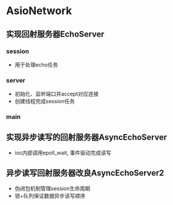 # AsioNetwork

## 实现回射服务器EchoServer
### session
- 用于处理echo任务
### server
- 初始化、监听端口并accept对应连接
- 创建线程完成session任务
### main

## 实现异步读写的回射服务器AsyncEchoServer
- ioc内部调用epoll_wait, 事件驱动完成读写
## 异步读写回射服务器改良AsyncEchoServer2
- 伪闭包机制管理session生命周期
- 锁+队列保证数据异步读写顺序
